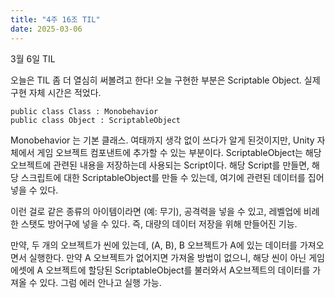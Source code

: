 ```yaml
---
title: "4주 16조 TIL"
date: 2025-03-06
---
```


3월 6일 TIL

오늘은 TIL 좀 더 열심히 써볼려고 한다! 
오늘 구현한 부분은 Scriptable Object. 실제 구현 자체 시간은 적었다. 
```
public class Class : Monobehavior
public class Object : ScriptableObject
```
Monobehavior 는 기본 클래스. 여태까지 생각 없이 쓰다가 알게 된것이지만, Unity 자체에서 게임 오브젝트 컴포낸트에 추가할 수 있는 부분이다. 
ScriptableObject는 해당 오브젝트에 관련된 내용을 저장하는데 사용되는 Script이다. 해당 Script를 만들면, 해당 스크립트에 대한 ScriptableObject를 만들 수 있는데, 여기에 관련된 데이터를 집어 넣을 수 있다. 

이런 걸로 같은 종류의 아이템이라면 (예: 무기), 공격력을 넣을 수 있고, 레벨업에 비례한 스탯도 방어구에 넣을 수 있다. 
즉, 대량의 데이터 저장을 위해 만들어진 기능. 

만약, 두 개의 오브젝트가 씬에 있는데, (A, B), B 오브젝트가 A에 있는 데이터를 가져오면서 실행한다. 만약 A 오브젝트가 없어지면 가져올 방법이 없으니, 해당 씬이 아닌 게임 에셋에 A 오브젝트에 할당된 ScriptableObject를 불러와서 A오브젝트의 데이터를 가져올 수 있다.
그럼 에러 안나고 실행 가능.
